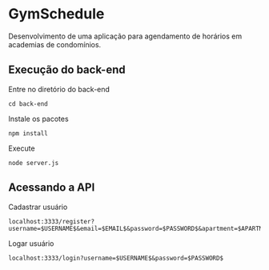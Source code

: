 # GymSchedule

Desenvolvimento de uma aplicação para agendamento de horários em academias de condomínios.

## Execução do back-end
Entre no diretório do back-end
```
cd back-end
```
Instale os pacotes
```
npm install
```
Execute
```
node server.js
```

## Acessando a API
Cadastrar usuário
```
localhost:3333/register?username=$USERNAME$&email=$EMAIL$&password=$PASSWORD$&apartment=$APARTMENT$
```
Logar usuário
```
localhost:3333/login?username=$USERNAME$&password=$PASSWORD$
```
